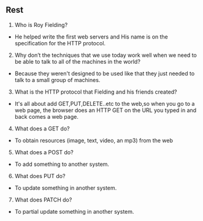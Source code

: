 ## Rest
1. Who is Roy Fielding?

* He helped write the first web servers and His name is on the specification for the HTTP protocol.
2. Why don’t the techniques that we use today work well when we need to be able to talk to all of the machines in the world?

* Because they weren't designed to be used like that they just needed to talk to a small group of machines.
3. What is the HTTP protocol that Fielding and his friends created?

* It's all about add GET,PUT,DELETE..etc to the web,so when you go to a web page, the browser does an HTTP GET on the URL you typed in and back comes a web page.
4. What does a GET do?

* To obtain resources (image, text, video, an mp3) from the web
5. What does a POST do?

* To add something to another system.
6. What does PUT do?

* To update something in another system.
7. What does PATCH do?

* To partial update something in another system.
